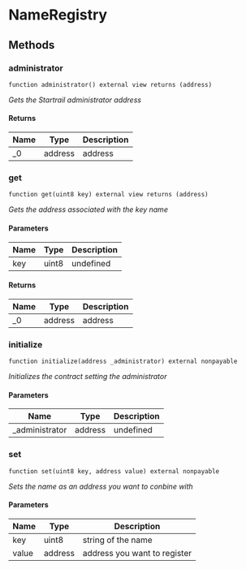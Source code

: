 # NameRegistry









## Methods

### administrator

```solidity
function administrator() external view returns (address)
```



*Gets the Startrail administrator address*


#### Returns

| Name | Type | Description |
|---|---|---|
| _0 | address | address |

### get

```solidity
function get(uint8 key) external view returns (address)
```



*Gets the address associated with the key name*

#### Parameters

| Name | Type | Description |
|---|---|---|
| key | uint8 | undefined |

#### Returns

| Name | Type | Description |
|---|---|---|
| _0 | address | address |

### initialize

```solidity
function initialize(address _administrator) external nonpayable
```



*Initializes the contract setting the administrator*

#### Parameters

| Name | Type | Description |
|---|---|---|
| _administrator | address | undefined |

### set

```solidity
function set(uint8 key, address value) external nonpayable
```



*Sets the name as an address you want to conbine with*

#### Parameters

| Name | Type | Description |
|---|---|---|
| key | uint8 | string of the name |
| value | address | address you want to register |




